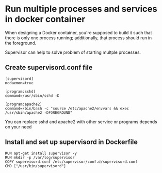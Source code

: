 # Run multiple processes and services in docker container

When designing a Docker container, you're supposed to build it such that there is only one process running; additionally, that process should run in the foreground.

Supervisor can help to solve problem of starting multple processes.

## Create supervisord.conf file

```
[supervisord]
nodaemon=true

[program:sshd]
command=/usr/sbin/sshd -D

[program:apache2]
command=/bin/bash -c "source /etc/apache2/envvars && exec /usr/sbin/apache2 -DFOREGROUND"
```

You can replace sshd and apache2 with other service or programs depends on your need

## Install and set up supervisord in Dockerfile

```
RUN apt-get install supervisor -y
RUN mkdir -p /var/log/supervisor
COPY supervisord.conf /etc/supervisor/conf.d/supervisord.conf
CMD ["/usr/bin/supervisord"]

```


